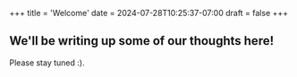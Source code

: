 +++
title = 'Welcome'
date = 2024-07-28T10:25:37-07:00
draft = false
+++
## We'll be writing up some of our thoughts here!

Please stay tuned :).